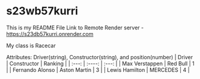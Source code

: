 # s23wb57kurri

This is my README File
Link to Remote Render server - https://s23db57kurri.onrender.com

My class is Racecar

Attributes: Driver(string), Constructor(string), and position(number)
| Driver      | Constructor | Ranking     |
| :---:      |    :----:   |         :---: |
| Max Verstappen   | Red Bull       | 1   |
| Fernando Alonso   |  Aston Martin   | 3  |
| Lewis Hamilton   | MERCEDES   | 4  |